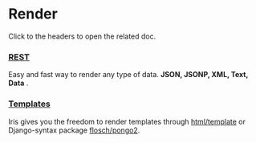 # Render
Click to the headers to open the related doc.

### [REST](render_rest.md) 
Easy and fast way to render any type of data. **JSON, JSONP, XML, Text, Data** . 

### [Templates](render_templates.md)

Iris gives you the freedom to render templates through  [html/template](https://golang.org/pkg/html/template) or Django-syntax package [flosch/pongo2](https://github.com/flosch/pongo2). 